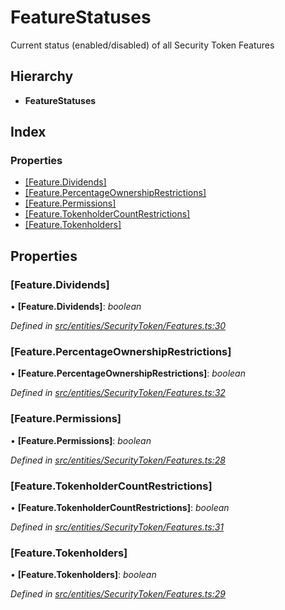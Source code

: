 # FeatureStatuses

Current status \(enabled/disabled\) of all Security Token Features

## Hierarchy

* **FeatureStatuses**

## Index

### Properties

* [\[Feature.Dividends\]](_entities_securitytoken_features_.featurestatuses.md#[feature.dividends])
* [\[Feature.PercentageOwnershipRestrictions\]](_entities_securitytoken_features_.featurestatuses.md#[feature.percentageownershiprestrictions])
* [\[Feature.Permissions\]](_entities_securitytoken_features_.featurestatuses.md#[feature.permissions])
* [\[Feature.TokenholderCountRestrictions\]](_entities_securitytoken_features_.featurestatuses.md#[feature.tokenholdercountrestrictions])
* [\[Feature.Tokenholders\]](_entities_securitytoken_features_.featurestatuses.md#[feature.tokenholders])

## Properties

### \[Feature.Dividends\]

• **\[Feature.Dividends\]**: _boolean_

_Defined in_ [_src/entities/SecurityToken/Features.ts:30_](https://github.com/PolymathNetwork/polymath-sdk/blob/550676f/src/entities/SecurityToken/Features.ts#L30)

### \[Feature.PercentageOwnershipRestrictions\]

• **\[Feature.PercentageOwnershipRestrictions\]**: _boolean_

_Defined in_ [_src/entities/SecurityToken/Features.ts:32_](https://github.com/PolymathNetwork/polymath-sdk/blob/550676f/src/entities/SecurityToken/Features.ts#L32)

### \[Feature.Permissions\]

• **\[Feature.Permissions\]**: _boolean_

_Defined in_ [_src/entities/SecurityToken/Features.ts:28_](https://github.com/PolymathNetwork/polymath-sdk/blob/550676f/src/entities/SecurityToken/Features.ts#L28)

### \[Feature.TokenholderCountRestrictions\]

• **\[Feature.TokenholderCountRestrictions\]**: _boolean_

_Defined in_ [_src/entities/SecurityToken/Features.ts:31_](https://github.com/PolymathNetwork/polymath-sdk/blob/550676f/src/entities/SecurityToken/Features.ts#L31)

### \[Feature.Tokenholders\]

• **\[Feature.Tokenholders\]**: _boolean_

_Defined in_ [_src/entities/SecurityToken/Features.ts:29_](https://github.com/PolymathNetwork/polymath-sdk/blob/550676f/src/entities/SecurityToken/Features.ts#L29)

